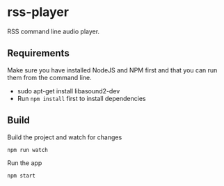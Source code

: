 # rss-player
RSS command line audio player.

## Requirements
Make sure you have installed NodeJS and NPM first and that you can run them from the command line.

* sudo apt-get install libasound2-dev
* Run `npm install` first to install dependencies

## Build

Build the project and watch for changes

    npm run watch

Run the app

    npm start

